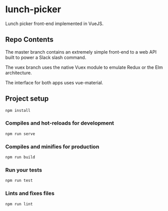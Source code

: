 # lunch-picker

Lunch picker front-end implemented in VueJS.

## Repo Contents

The master branch contains an extremely simple front-end to a web API built to power a Slack slash command.

The vuex branch uses the native Vuex module to emulate Redux or the Elm architecture.

The interface for both apps uses vue-material.

## Project setup
```
npm install
```

### Compiles and hot-reloads for development
```
npm run serve
```

### Compiles and minifies for production
```
npm run build
```

### Run your tests
```
npm run test
```

### Lints and fixes files
```
npm run lint
```

